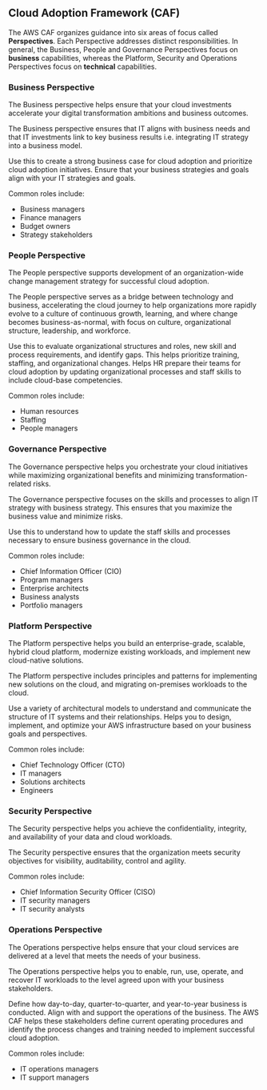 ## Cloud Adoption Framework (CAF)

The AWS CAF organizes guidance into six areas of focus called **Perspectives**. Each Perspective addresses distinct responsibilities. In general, the Business, People and Governance Perspectives focus on **business** capabilities, whereas the Platform, Security and Operations Perspectives focus on **technical** capabilities.

### Business Perspective

The Business perspective helps ensure that your cloud investments accelerate your digital transformation ambitions and business outcomes.

The Business perspective ensures that IT aligns with business needs and that IT investments link to key business results i.e. integrating IT strategy into a business model.

Use this to create a strong business case for cloud adoption and prioritize cloud adoption initiatives. Ensure that your business strategies and goals align with your IT strategies and goals.

Common roles include:

- Business managers
- Finance managers
- Budget owners
- Strategy stakeholders

### People Perspective

The People perspective supports development of an organization-wide change management strategy for successful cloud adoption.

The People perspective serves as a bridge between technology and business, accelerating the cloud journey to help organizations more rapidly evolve to a culture of continuous growth, learning, and where change becomes business-as-normal, with focus on culture, organizational structure, leadership, and workforce.

Use this to evaluate organizational structures and roles, new skill and process requirements, and identify gaps. This helps prioritize training, staffing, and organizational changes. Helps HR prepare their teams for cloud adoption by updating organizational processes and staff skills to include cloud-base competencies.

Common roles include:

- Human resources
- Staffing
- People managers

### Governance Perspective

The Governance perspective helps you orchestrate your cloud initiatives while maximizing organizational benefits and minimizing transformation-related risks.

The Governance perspective focuses on the skills and processes to align IT strategy with business strategy. This ensures that you maximize the business value and minimize risks.

Use this to understand how to update the staff skills and processes necessary to ensure business governance in the cloud.

Common roles include:

- Chief Information Officer (CIO)
- Program managers
- Enterprise architects
- Business analysts
- Portfolio managers

### Platform Perspective

The Platform perspective helps you build an enterprise-grade, scalable, hybrid cloud platform, modernize existing workloads, and implement new cloud-native solutions.

The Platform perspective includes principles and patterns for implementing new solutions on the cloud, and migrating on-premises workloads to the cloud.

Use a variety of architectural models to understand and communicate the structure of IT systems and their relationships. Helps you to design, implement, and optimize your AWS infrastructure based on your business goals and perspectives.

Common roles include:

- Chief Technology Officer (CTO)
- IT managers
- Solutions architects
- Engineers

### Security Perspective

The Security perspective helps you achieve the confidentiality, integrity, and availability of your data and cloud workloads.

The Security perspective ensures that the organization meets security objectives for visibility, auditability, control and agility.

Common roles include:

- Chief Information Security Officer (CISO)
- IT security managers
- IT security analysts

### Operations Perspective

The Operations perspective helps ensure that your cloud services are delivered at a level that meets the needs of your business.

The Operations perspective helps you to enable, run, use, operate, and recover IT workloads to the level agreed upon with your business stakeholders.

Define how day-to-day, quarter-to-quarter, and year-to-year business is conducted. Align with and support the operations of the business. The AWS CAF helps these stakeholders define current operating procedures and identify the process changes and training needed to implement successful cloud adoption.

Common roles include:

- IT operations managers
- IT support managers
